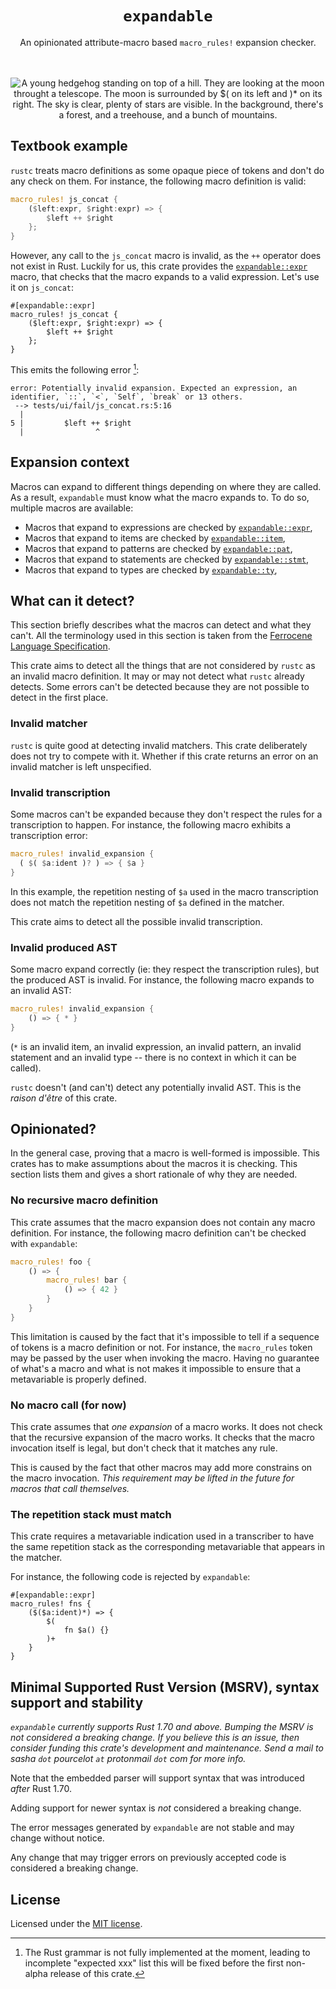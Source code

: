 <div class="title-block" style="text-align: center;" align="center">
<h1><code>expandable</code></h1>
An opinionated attribute-macro based <code>macro_rules!</code> expansion
checker.
</div>

<br />
<br />
<p style="text-align:center" align="center">
<img src="https://cdn.githubraw.com/scrabsha/expendable/push-uoyyryzqpvsw/assets/top_image.png"
     style="text-align:center"
     alt="A young hedgehog standing on top of a hill. They are looking at the moon throught a telescope. The moon is surrounded by $( on its left and )* on its right. The sky is clear, plenty of stars are visible. In the background, there's a forest, and a treehouse, and a bunch of mountains." />
</p>

## Textbook example

`rustc` treats macro definitions as some opaque piece of tokens and don't
do any check on them. For instance, the following macro definition is valid:

```rust
macro_rules! js_concat {
    ($left:expr, $right:expr) => {
        $left ++ $right
    };
}
```

However, any call to the `js_concat` macro is invalid, as the `++` operator
does not exist in Rust.
Luckily for us, this crate provides the [`expandable::expr`] macro, that
checks that the macro expands to a valid expression. Let's use it on
`js_concat`:

```rust,compile_fail
#[expandable::expr]
macro_rules! js_concat {
    ($left:expr, $right:expr) => {
        $left ++ $right
    };
}
```

This emits the following error [^error-message]:
```none
error: Potentially invalid expansion. Expected an expression, an identifier, `::`, `<`, `Self`, `break` or 13 others.
 --> tests/ui/fail/js_concat.rs:5:16
  |
5 |         $left ++ $right
  |                ^
```
 
[^error-message]: The Rust grammar is not fully implemented at the moment,
    leading to incomplete "expected xxx" list this will be fixed before the
    first non-alpha release of this crate.

## Expansion context

Macros can expand to different things depending on where they are called.
As a result, `expandable` must know what the macro expands to. To do so,
multiple macros are available:
- Macros that expand to expressions are checked by [`expandable::expr`],
- Macros that expand to items are checked by [`expandable::item`],
- Macros that expand to patterns are checked by [`expandable::pat`],
- Macros that expand to statements are checked by [`expandable::stmt`],
- Macros that expand to types are checked by [`expandable::ty`],

[`expandable::expr`]: macro@expr
[`expandable::item`]: macro@item
[`expandable::pat`]: macro@pat
[`expandable::stmt`]: macro@stmt
[`expandable::ty`]: macro@ty
## What can it detect?

This section briefly describes what the macros can detect and what they
can't. All the terminology used in this section is taken from the
[Ferrocene Language Specification][ferrocene-spec].

This crate aims to detect all the things that are not considered by `rustc`
as an invalid macro definition. It may or may not detect what `rustc`
already detects. Some errors can't be detected because they are not
possible to detect in the first place.

[ferrocene-spec]: https://spec.ferrocene.dev/

### Invalid matcher

`rustc` is quite good at detecting invalid matchers. This crate deliberately
does not try to compete with it. Whether if this crate returns an error on
an invalid matcher is left unspecified.

### Invalid transcription

Some macros can't be expanded because they don't respect the rules for
a transcription to happen. For instance, the following macro exhibits
a transcription error:

```rust
macro_rules! invalid_expansion {
  ( $( $a:ident )? ) => { $a }
}
```

In this example, the repetition nesting of `$a` used in the macro
transcription does not match the repetition nesting of `$a` defined in the
matcher.

This crate aims to detect all the possible invalid transcription.

### Invalid produced AST

Some macro expand correctly (ie: they respect the transcription rules), but
the produced AST is invalid. For instance, the following macro expands to
an invalid AST:

```rust
macro_rules! invalid_expansion {
    () => { * }
}
```

(`*` is an invalid item, an invalid expression, an invalid pattern, an
invalid statement and an invalid type -- there is no context in which it can
be called).

`rustc` doesn't (and can't) detect any potentially invalid AST. This is the
_raison d'être_ of this crate.

## Opinionated?

In the general case, proving that a macro is well-formed is impossible. This
crates has to make assumptions about the macros it is checking. This section
lists them and gives a short rationale of why they are needed.

### No recursive macro definition

This crate assumes that the macro expansion does not contain any macro
definition. For instance, the following macro definition can't be checked
with `expandable`:

```rust
macro_rules! foo {
    () => {
        macro_rules! bar {
            () => { 42 }
        }
    }
}
```

This limitation is caused by the fact that it's impossible to tell if a
sequence of tokens is a macro definition or not. For instance, the
`macro_rules` token may be passed by the user when invoking the macro.
Having no guarantee of what's a macro and what is not makes it impossible
to ensure that a metavariable is properly defined.

### No macro call (for now)

This crate assumes that _one expansion_ of a macro works. It does not check
that the recursive expansion of the macro works. It checks that the macro
invocation itself is legal, but don't check that it matches any rule.

This is caused by the fact that other macros may add more constrains on the
macro invocation. _This requirement may be lifted in the future for macros
that call themselves._

### The repetition stack must match

This crate requires a metavariable indication used in a transcriber to have
the same repetition stack as the corresponding metavariable that appears in
the matcher.

For instance, the following code is rejected by `expandable`:

```rust,compile_fail
#[expandable::expr]
macro_rules! fns {
    ($($a:ident)*) => {
        $(
            fn $a() {}
        )+
    }
}
```

## Minimal Supported Rust Version (MSRV), syntax support and stability

_`expandable` currently supports Rust 1.70 and above. Bumping the MSRV is not
considered a breaking change. If you believe this is an issue, then consider
funding this crate's development and maintenance. Send a mail to sasha `dot`
pourcelot `at` protonmail `dot` com for more info._

Note that the embedded parser will support syntax that was introduced
_after_ Rust 1.70.

Adding support for newer syntax is _not_ considered a breaking change.

The error messages generated by `expandable` are not stable and may change
without notice.

Any change that may trigger errors on previously accepted code is considered
a breaking change.

## License

Licensed under the [MIT license].

[MIT license]: https://github.com/scrabsha/expandable/blob/main/LICENSE
